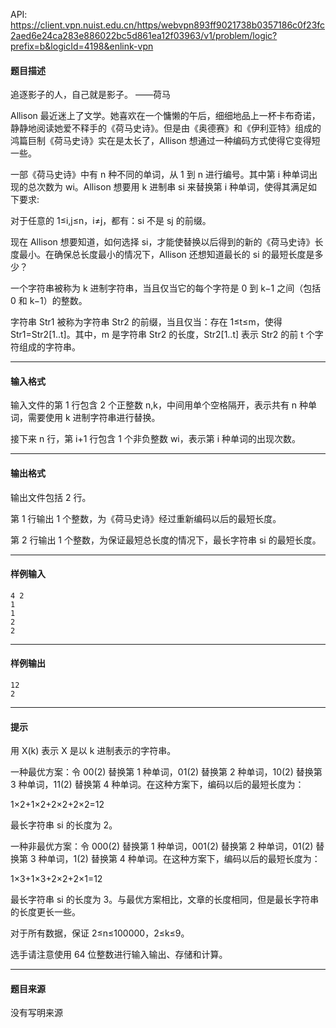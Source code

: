 API: https://client.vpn.nuist.edu.cn/https/webvpn893ff9021738b0357186c0f23fc2aed6e24ca283e886022bc5d861ea12f03963/v1/problem/logic?prefix=b&logicId=4198&enlink-vpn

#### 题目描述

追逐影子的人，自己就是影子。 ——荷马

Allison 最近迷上了文学。她喜欢在一个慵懒的午后，细细地品上一杯卡布奇诺，静静地阅读她爱不释手的《荷马史诗》。但是由《奥德赛》和《伊利亚特》组成的鸿篇巨制《荷马史诗》实在是太长了，Allison 想通过一种编码方式使得它变得短一些。

一部《荷马史诗》中有 n 种不同的单词，从 1 到 n 进行编号。其中第 i 种单词出现的总次数为 wi。Allison 想要用 k 进制串 si 来替换第 i 种单词，使得其满足如下要求:

对于任意的 1≤i,j≤n，i≠j，都有：si 不是 sj 的前缀。

现在 Allison 想要知道，如何选择 si，才能使替换以后得到的新的《荷马史诗》长度最小。在确保总长度最小的情况下，Allison 还想知道最长的 si 的最短长度是多少？

一个字符串被称为 k 进制字符串，当且仅当它的每个字符是 0 到 k−1 之间（包括 0 和 k−1）的整数。

字符串 Str1 被称为字符串 Str2 的前缀，当且仅当：存在 1≤t≤m，使得 Str1=Str2\[1..t\]。其中，m 是字符串 Str2 的长度，Str2\[1..t\] 表示 Str2 的前 t 个字符组成的字符串。

---

#### 输入格式

输入文件的第 1 行包含 2 个正整数 n,k，中间用单个空格隔开，表示共有 n 种单词，需要使用 k 进制字符串进行替换。

接下来 n 行，第 i+1 行包含 1 个非负整数 wi，表示第 i 种单词的出现次数。

---

#### 输出格式

输出文件包括 2 行。

第 1 行输出 1 个整数，为《荷马史诗》经过重新编码以后的最短长度。

第 2 行输出 1 个整数，为保证最短总长度的情况下，最长字符串 si 的最短长度。

---

#### 样例输入
```
4 2
1
1
2
2
```

---

#### 样例输出
```
12
2
```

---

#### 提示

用 X(k) 表示 X 是以 k 进制表示的字符串。

一种最优方案：令 00(2) 替换第 1 种单词，01(2) 替换第 2 种单词，10(2) 替换第 3 种单词，11(2) 替换第 4 种单词。在这种方案下，编码以后的最短长度为：

1×2+1×2+2×2+2×2=12

最长字符串 si 的长度为 2。

一种非最优方案：令 000(2) 替换第 1 种单词，001(2) 替换第 2 种单词，01(2) 替换第 3 种单词，1(2) 替换第 4 种单词。在这种方案下，编码以后的最短长度为：

1×3+1×3+2×2+2×1=12

最长字符串 si 的长度为 3。与最优方案相比，文章的长度相同，但是最长字符串的长度更长一些。

对于所有数据，保证 2≤n≤100000，2≤k≤9。

选手请注意使用 64 位整数进行输入输出、存储和计算。

---

#### 题目来源

没有写明来源